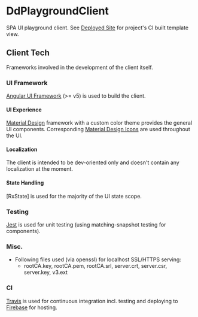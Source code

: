 # DdPlaygroundClient

SPA UI playground client. See [Deployed Site] for project's CI built template view.

## Client Tech

Frameworks involved in the development of the client itself.

### UI Framework

[Angular UI Framework] (>= v5) is used to build the client.

#### UI Experience

[Material Design] framework with a custom color theme provides the general UI components. Corresponding [Material Design Icons] are used throughout the UI.

#### Localization

The client is intended to be dev-oriented only and doesn't contain any localization at the moment.

#### State Handling

[RxState] is used for the majority of the UI state scope.

### Testing

[Jest] is used for unit testing (using matching-snapshot testing for components).

### Misc.

- Following files used (via openssl) for localhost SSL/HTTPS serving:
  - rootCA.key, rootCA.pem, rootCA.srl, server.crt, server.csr, server.key, v3.ext

### CI

[Travis] is used for continuous integration incl. testing and deploying to [Firebase] for hosting.

[angular ui framework]: https://angular.io
[deployed site]: https://dd-playground-client.firebaseapp.com
[firebase]: https://firebase.google.com/
[jest]: https://facebook.github.io/jest
[material design]: https://material.angular.io
[material design icons]: https://google.github.io/material-design-icons
[travis]: https://travis-ci.org
